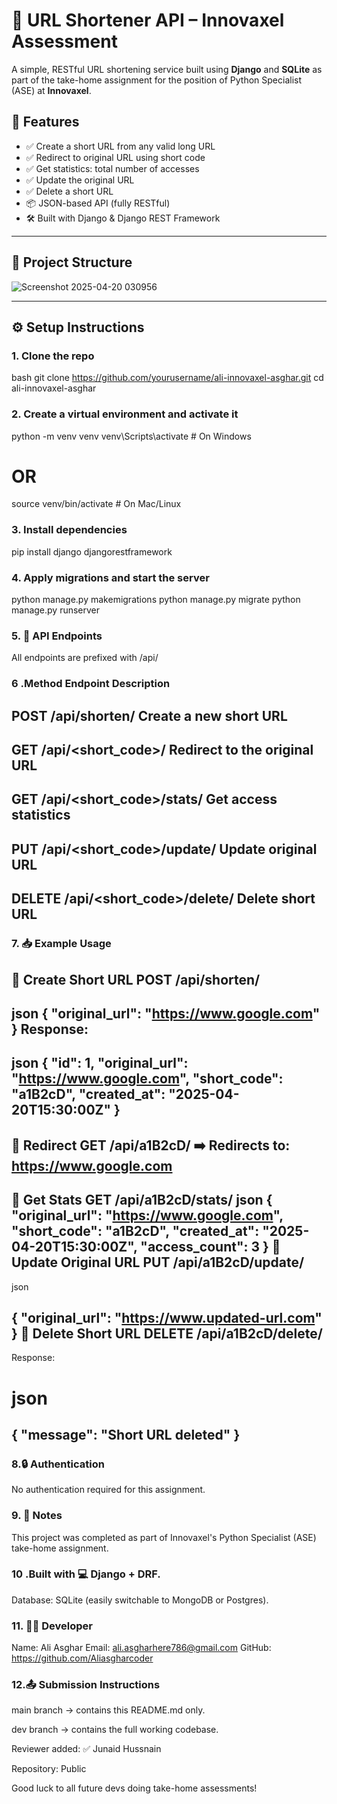 # 🔗 URL Shortener API – Innovaxel Assessment

A simple, RESTful URL shortening service built using **Django** and **SQLite** as part of the take-home assignment for the position of Python Specialist (ASE) at **Innovaxel**.
## 🚀 Features

- ✅ Create a short URL from any valid long URL
- ✅ Redirect to original URL using short code
- ✅ Get statistics: total number of accesses
- ✅ Update the original URL
- ✅ Delete a short URL
- 📦 JSON-based API (fully RESTful)
- 🛠 Built with Django & Django REST Framework

---

## 📁 Project Structure

![Screenshot 2025-04-20 030956](https://github.com/user-attachments/assets/e399fd18-a0a9-40f8-aa26-541259ec81ca)

---

## ⚙️ Setup Instructions

### 1. Clone the repo
bash
git clone https://github.com/yourusername/ali-innovaxel-asghar.git
cd ali-innovaxel-asghar
### 2. Create a virtual environment and activate it
python -m venv venv
venv\Scripts\activate      # On Windows
# OR
source venv/bin/activate   # On Mac/Linux
### 3. Install dependencies
pip install django djangorestframework
### 4. Apply migrations and start the server
python manage.py makemigrations
python manage.py migrate
python manage.py runserver
### 5. 🧪 API Endpoints
All endpoints are prefixed with /api/

### 6 .Method	Endpoint	Description
 POST	/api/shorten/	Create a new short URL
 -
 GET	/api/<short_code>/	Redirect to the original URL
 -
 GET	/api/<short_code>/stats/	Get access statistics
 -
 PUT	/api/<short_code>/update/	Update original URL
 -
 DELETE	/api/<short_code>/delete/	Delete short URL
 -
### 7. 📥 Example Usage
🔹 Create Short URL
POST /api/shorten/
-
json
{
  "original_url": "https://www.google.com"
}
Response:
-
json
{
  "id": 1,
  "original_url": "https://www.google.com",
  "short_code": "a1B2cD",
  "created_at": "2025-04-20T15:30:00Z"
}
-
🔹 Redirect
GET /api/a1B2cD/
➡️ Redirects to: https://www.google.com
-
🔹 Get Stats
GET /api/a1B2cD/stats/
json
{
  "original_url": "https://www.google.com",
  "short_code": "a1B2cD",
  "created_at": "2025-04-20T15:30:00Z",
  "access_count": 3
}
🔹 Update Original URL
PUT /api/a1B2cD/update/
-
json

{
  "original_url": "https://www.updated-url.com"
}
🔹 Delete Short URL
DELETE /api/a1B2cD/delete/
-
Response:

json
=
{
  "message": "Short URL deleted"
}
-
### 8.🔒 Authentication
No authentication required for this assignment.

### 9. 📌 Notes
This project was completed as part of Innovaxel's Python Specialist (ASE) take-home assignment.

### 10 .Built with 💻 Django + DRF.

Database: SQLite (easily switchable to MongoDB or Postgres).

### 11. 👨‍💻 Developer
Name: Ali Asghar
Email: ali.asgharhere786@gmail.com
GitHub: https://github.com/Aliasgharcoder

### 12.📤 Submission Instructions
main branch → contains this README.md only.

dev branch → contains the full working codebase.

Reviewer added: ✅ Junaid Hussnain

Repository: Public

Good luck to all future devs doing take-home assessments!
